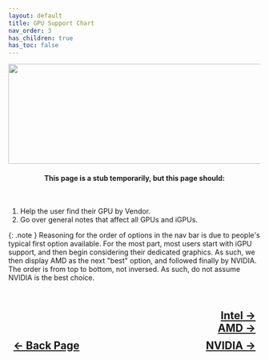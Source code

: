 ```yaml
---
layout: default
title: GPU Support Chart
nav_order: 3
has_children: true
has_toc: false
---
```


<style>
  .navigation-container {
    display: flex;
    justify-content: space-between;
    align-items: center;
    width: 100%;
  }

  .nav-button {
    margin: 10px;
  }

  .intel-next-button-container,
  .nvidia-next-button-container {
    text-align: right;
  }

  .intel-next-button,
  .nvidia-next-button {
    margin: 10px;
  }
</style>

<p align="center">
  <img width="650" height="200" src="../../../assets/Header-GPUSupportChart.png">
</p>

<h4 align="center">This page is a stub temporarily, but this page should:</h4>
<br>

1. Help the user find their GPU by Vendor.
2. Go over general notes that affect all GPUs and iGPUs.

{: .note }
Reasoning for the order of options in the nav bar is due to people's typical first option available. For the most part, most users start with iGPU support, and then begin considering their dedicated graphics. As such, we then display AMD as the next "best" option, and followed finally by NVIDIA. The order is from top to bottom, not inversed. As such, do not assume NVIDIA is the best choice.

<h2 align="center">
  <br>
  <div class="intel-next-button-container">
    <a class="intel-next-button" href="../01-Intel">Intel &rarr;</a>
  </div>
  <div class="nvidia-next-button-container">
    <a class="nvidia-next-button" href="../02-AMD">AMD &rarr;</a>
  </div>
  <div class="navigation-container">
    <a class="nav-button" href="../../02-CPUSupport/index">&larr; Back Page</a>
    <a class="nav-button" href="../03-NVIDIA">NVIDIA &rarr;</a>
  </div>
  <br>
</h2>
